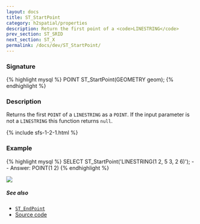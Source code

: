 ```yaml
---
layout: docs
title: ST_StartPoint
category: h2spatial/properties
description: Return the first point of a <code>LINESTRING</code>
prev_section: ST_SRID
next_section: ST_X
permalink: /docs/dev/ST_StartPoint/
---
```


### Signature

{% highlight mysql %}
POINT ST_StartPoint(GEOMETRY geom);
{% endhighlight %}

### Description

Returns the first `POINT` of a `LINESTRING` as a `POINT`.
If the input parameter is not a `LINESTRING` this function returns `null`.

{% include sfs-1-2-1.html %}

### Example

{% highlight mysql %}
SELECT ST_StartPoint('LINESTRING(1 2, 5 3, 2 6)');
-- Answer: POINT(1 2)
{% endhighlight %}

<img class="displayed" src="../ST_StartPoint.png"/>

##### See also

* [`ST_EndPoint`](../ST_EndPoint)
* <a href="https://github.com/irstv/H2GIS/blob/master/h2spatial/src/main/java/org/h2gis/h2spatial/internal/function/spatial/properties/ST_StartPoint.java" target="_blank">Source code</a>
